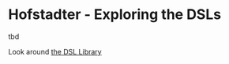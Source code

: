 # Hofstadter - Exploring the DSLs

tbd

Look around [the DSL Library](https://github.ibm.com/hofstadter-io/dsl-library)


